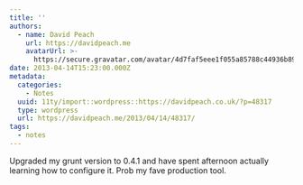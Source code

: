 ```yaml
---
title: ''
authors:
  - name: David Peach
    url: https://davidpeach.me
    avatarUrl: >-
      https://secure.gravatar.com/avatar/4d7faf5eee1f055a85788c44936b8995eaab6dfb004e7854ec747ccb272e91ee?s=96&d=mm&r=g
date: 2013-04-14T15:23:00.000Z
metadata:
  categories:
    - Notes
  uuid: 11ty/import::wordpress::https://davidpeach.co.uk/?p=48317
  type: wordpress
  url: https://davidpeach.me/2013/04/14/48317/
tags:
  - notes
---
```

Upgraded my grunt version to 0.4.1 and have spent afternoon actually learning how to configure it. Prob my fave production tool.
